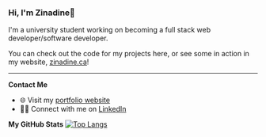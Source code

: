 
### Hi, I'm Zinadine👋
I'm a university student working on becoming a full stack web developer/software developer.

You can check out the code for my projects here, or see some in action in my website, [zinadine.ca](http://zinadine.ca/)!

---

**Contact Me**
-   🌐  Visit my  [portfolio website](https://zinadine.ca/)
-   👨‍💼  Connect with me on  [LinkedIn]([LinkedIn](https://www.linkedin.com/in/zinadine-mu%C3%B1oz-luna-464405202/))


**My GitHub Stats**
[![Top Langs](https://github-readme-stats.vercel.app/api/top-langs/?username=zizoumunoz&layout=compact)](https://github.com/anuraghazra/github-readme-stats)
<!--
**zizoumunoz/zizoumunoz** is a ✨ _special_ ✨ repository because its `README.md` (this file) appears on your GitHub profile.

Here are some ideas to get you started:

- 🔭 I’m currently working on ...
- 🌱 I’m currently learning ...
- 👯 I’m looking to collaborate on ...
- 🤔 I’m looking for help with ...
- 💬 Ask me about ...
- 📫 How to reach me: ...
- 😄 Pronouns: ...
- ⚡ Fun fact: ...
-->
